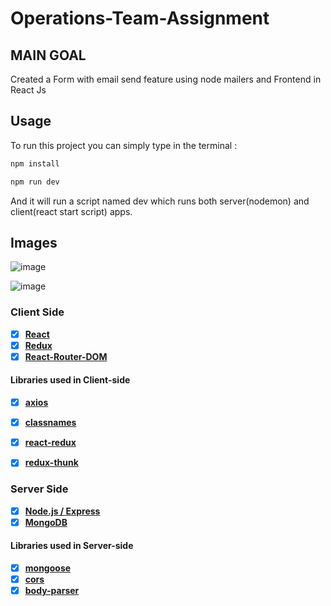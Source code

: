 # Operations-Team-Assignment
## MAIN GOAL
Created a Form with email send feature using node mailers and Frontend in React Js

## Usage 
To run this project you can simply type in the terminal : 
```bash 
npm install
```

```bash 
npm run dev 
```
And it will run a script named dev which runs both server(nodemon) and client(react start script) apps.

## Images

![image](https://user-images.githubusercontent.com/88181451/224542805-9ac41d1c-ce78-47e3-92d1-4dcfc0527294.png)

![image](https://user-images.githubusercontent.com/88181451/224542849-538efbae-a0f7-4942-8a73-240ff07297bc.png)

### Client Side

- [x] **[React](https://github.com/facebook/react)**
- [x] **[Redux](https://github.com/reactjs/redux)**
- [x] **[React-Router-DOM](https://github.com/ReactTraining/react-router/tree/master/packages/react-router-dom)**

#### Libraries used in Client-side

- [x] **[axios](https://github.com/axios/axios)**
- [x] **[classnames](https://github.com/JedWatson/classnames)**
- [x] **[react-redux](https://github.com/reduxjs/react-redux)**
- [x] **[redux-thunk](https://github.com/reduxjs/redux-thunk)**


### Server Side

- [x] **[Node.js / Express](https://github.com/expressjs/express)**
- [x] **[MongoDB](https://github.com/mongodb/mongo)**

#### Libraries used in Server-side

- [x] **[mongoose](http://mongoosejs.com/)**
- [x] **[cors]()**
- [x] **[body-parser]()**
